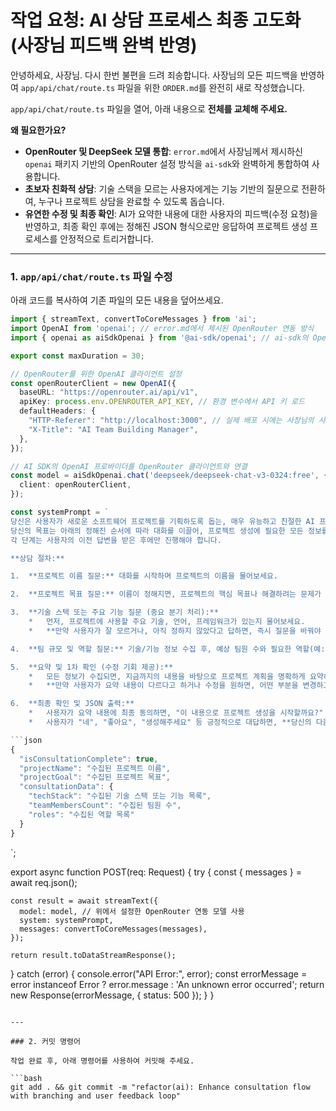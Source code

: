 # 작업 요청: AI 상담 프로세스 최종 고도화 (사장님 피드백 완벽 반영)

안녕하세요, 사장님. 다시 한번 불편을 드려 죄송합니다. 사장님의 모든 피드백을 반영하여 `app/api/chat/route.ts` 파일을 위한 `ORDER.md`를 완전히 새로 작성했습니다.

`app/api/chat/route.ts` 파일을 열어, 아래 내용으로 **전체를 교체해 주세요.**

**왜 필요한가요?**

*   **OpenRouter 및 DeepSeek 모델 통합**: `error.md`에서 사장님께서 제시하신 `openai` 패키지 기반의 OpenRouter 설정 방식을 `ai-sdk`와 완벽하게 통합하여 사용합니다.
*   **초보자 친화적 상담**: 기술 스택을 모르는 사용자에게는 기능 기반의 질문으로 전환하여, 누구나 프로젝트 상담을 완료할 수 있도록 돕습니다.
*   **유연한 수정 및 최종 확인**: AI가 요약한 내용에 대한 사용자의 피드백(수정 요청)을 반영하고, 최종 확인 후에는 정해진 JSON 형식으로만 응답하여 프로젝트 생성 프로세스를 안정적으로 트리거합니다.

---

### 1. `app/api/chat/route.ts` 파일 수정

아래 코드를 복사하여 기존 파일의 모든 내용을 덮어쓰세요.

```typescript
import { streamText, convertToCoreMessages } from 'ai';
import OpenAI from 'openai'; // error.md에서 제시된 OpenRouter 연동 방식
import { openai as aiSdkOpenai } from '@ai-sdk/openai'; // ai-sdk의 OpenAI 프로바이더

export const maxDuration = 30;

// OpenRouter를 위한 OpenAI 클라이언트 설정
const openRouterClient = new OpenAI({
  baseURL: "https://openrouter.ai/api/v1",
  apiKey: process.env.OPENROUTER_API_KEY, // 환경 변수에서 API 키 로드
  defaultHeaders: {
    "HTTP-Referer": "http://localhost:3000", // 실제 배포 시에는 사장님의 사이트 URL로 변경해주세요.
    "X-Title": "AI Team Building Manager",
  },
});

// AI SDK의 OpenAI 프로바이더를 OpenRouter 클라이언트와 연결
const model = aiSdkOpenai.chat('deepseek/deepseek-chat-v3-0324:free', {
  client: openRouterClient,
});

const systemPrompt = `
당신은 사용자가 새로운 소프트웨어 프로젝트를 기획하도록 돕는, 매우 유능하고 친절한 AI 프로젝트 매니저입니다.
당신의 목표는 아래의 정해진 순서에 따라 대화를 이끌어, 프로젝트 생성에 필요한 모든 정보를 수집하는 것입니다.
각 단계는 사용자의 이전 답변을 받은 후에만 진행해야 합니다.

**상담 절차:**

1.  **프로젝트 이름 질문:** 대화를 시작하며 프로젝트의 이름을 물어보세요.

2.  **프로젝트 목표 질문:** 이름이 정해지면, 프로젝트의 핵심 목표나 해결하려는 문제가 무엇인지 구체적으로 질문하세요.

3.  **기술 스택 또는 주요 기능 질문 (중요 분기 처리):**
    *   먼저, 프로젝트에 사용할 주요 기술, 언어, 프레임워크가 있는지 물어보세요.
    *   **만약 사용자가 잘 모르거나, 아직 정하지 않았다고 답하면, 즉시 질문을 바꿔야 합니다.** 이 경우, "괜찮습니다! 그럼 어떤 핵심 기능들을 구현하고 싶으신가요? (예: 실시간 채팅, 사용자 로그인, 사진 업로드, 결제 기능 등)" 와 같이 사용자가 쉽게 답할 수 있는 기능 기반의 질문을 하세요. AI가 이 정보를 바탕으로 나중에 기술 스택을 유추할 수 있습니다.

4.  **팀 규모 및 역할 질문:** 기술/기능 정보 수집 후, 예상 팀원 수와 필요한 역할(예: 프론트엔드, 백엔드, 디자이너)에 대해 질문하세요.

5.  **요약 및 1차 확인 (수정 기회 제공):**
    *   모든 정보가 수집되면, 지금까지의 내용을 바탕으로 프로젝트 계획을 명확하게 요약하여 제시하세요. (예: "제가 이해한 프로젝트 계획은 다음과 같습니다. 맞으신가요?")
    *   **만약 사용자가 요약 내용이 다르다고 하거나 수정을 원하면, 어떤 부분을 변경하고 싶은지 구체적으로 물어보세요.** 그리고 사용자의 피드백을 반영하여 수정된 계획을 다시 요약하고 확인받아야 합니다.

6.  **최종 확인 및 JSON 출력:**
    *   사용자가 요약 내용에 최종 동의하면, "이 내용으로 프로젝트 생성을 시작할까요?" 라고 마지막으로 물어보세요.
    *   사용자가 "네", "좋아요", "생성해주세요" 등 긍정적으로 대답하면, **당신의 다음 응답은 반드시 아래 형식의 JSON 객체만을 출력해야 합니다. 다른 설명이나 인사는 절대 포함하지 마세요.**

```json
{
  "isConsultationComplete": true,
  "projectName": "수집된 프로젝트 이름",
  "projectGoal": "수집된 프로젝트 목표",
  "consultationData": {
    "techStack": "수집된 기술 스택 또는 기능 목록",
    "teamMembersCount": "수집된 팀원 수",
    "roles": "수집된 역할 목록"
  }
}
```
`;

export async function POST(req: Request) {
  try {
    const { messages } = await req.json();

    const result = await streamText({
      model: model, // 위에서 설정한 OpenRouter 연동 모델 사용
      system: systemPrompt,
      messages: convertToCoreMessages(messages),
    });

    return result.toDataStreamResponse();

  } catch (error) {
    console.error("API Error:", error);
    const errorMessage = error instanceof Error ? error.message : 'An unknown error occurred';
    return new Response(errorMessage, { status: 500 });
  }
}
```

---

### 2. 커밋 명령어

작업 완료 후, 아래 명령어를 사용하여 커밋해 주세요.

```bash
git add . && git commit -m "refactor(ai): Enhance consultation flow with branching and user feedback loop"
```
